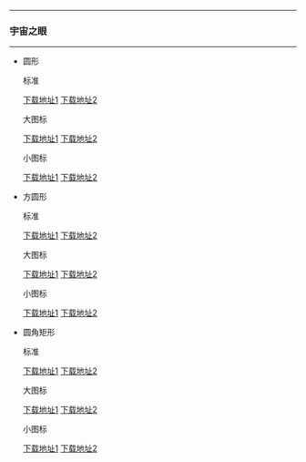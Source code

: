   ---

  ### 宇宙之眼

  ---

  - 圆形 

    标准

    [下载地址1](https://github.com.cnpmjs.org/pzcn/emui-icons/releases/download/{ver}/Nebulae_Round.hwt)    [下载地址2](https://emui.netlify.app/Nebulae_Round.hwt)
    
    大图标

    [下载地址1](https://github.com.cnpmjs.org/pzcn/emui-icons/releases/download/{ver}/Nebulae_Round_Big.hwt)    [下载地址2](https://emui.netlify.app/Nebulae_Round_Big.hwt)

    小图标

    [下载地址1](https://github.com.cnpmjs.org/pzcn/emui-icons/releases/download/{ver}/Nebulae_Round_Small.hwt)    [下载地址2](https://emui.netlify.app/Nebulae_Round_Small.hwt)

  - 方圆形 

    标准
    
    [下载地址1](https://github.com.cnpmjs.org/pzcn/emui-icons/releases/download/{ver}/Nebulae_SquareCircle.hwt)    [下载地址2](https://emui.netlify.app/Nebulae_SquareCircle.hwt)

    大图标

    [下载地址1](https://github.com.cnpmjs.org/pzcn/emui-icons/releases/download/{ver}/Nebulae_SquareCircle_Big.hwt)    [下载地址2](https://emui.netlify.app/Nebulae_SquareCircle_Big.hwt)

    小图标

    [下载地址1](https://github.com.cnpmjs.org/pzcn/emui-icons/releases/download/{ver}/Nebulae_SquareCircle_Small.hwt)    [下载地址2](https://emui.netlify.app/Nebulae_SquareCircle_Small.hwt)

  - 圆角矩形 

    标准
    
    [下载地址1](https://github.com.cnpmjs.org/pzcn/emui-icons/releases/download/{ver}/Nebulae_Rectangle.hwt)    [下载地址2](https://emui.netlify.app/Nebulae_Rectangle.hwt)

    大图标

    [下载地址1](https://github.com.cnpmjs.org/pzcn/emui-icons/releases/download/{ver}/Nebulae_Rectangle_Big.hwt)    [下载地址2](https://emui.netlify.app/Nebulae_Rectangle_Big.hwt)

    小图标

    [下载地址1](https://github.com.cnpmjs.org/pzcn/emui-icons/releases/download/{ver}/Nebulae_Rectangle_Small.hwt)    [下载地址2](https://emui.netlify.app/Nebulae_Rectangle_Small.hwt)